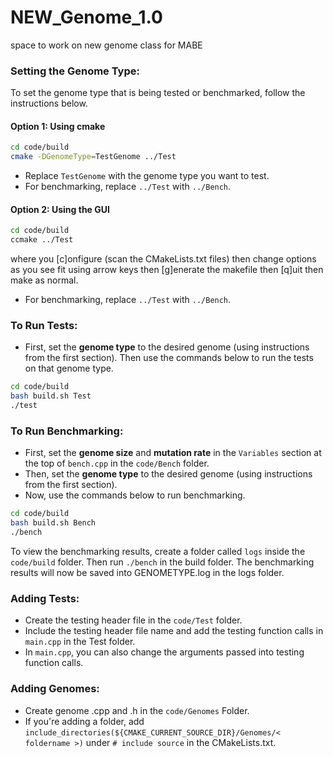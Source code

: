 # NEW_Genome_1.0
space to work on new genome class for MABE


### Setting the Genome Type:
To set the genome type that is being tested or benchmarked, follow the instructions below. 

#### Option 1: Using cmake
```sh
cd code/build
cmake -DGenomeType=TestGenome ../Test
```
- Replace `TestGenome` with the genome type you want to test.
- For benchmarking, replace `../Test` with `../Bench`.

#### Option 2: Using the GUI
```sh
cd code/build
ccmake ../Test
```
where you [c]onfigure (scan the CMakeLists.txt files)
then change options as you see fit using arrow keys
then [g]enerate the makefile
then [q]uit
then make as normal.

- For benchmarking, replace `../Test` with `../Bench`.

### To Run Tests:
- First, set the **genome type** to the desired genome (using instructions from the first section). Then use the commands below to run the tests on that genome type.
```sh
cd code/build
bash build.sh Test
./test
```

### To Run Benchmarking:
- First, set the **genome size** and **mutation rate** in the `Variables` section at the top of `bench.cpp` in the `code/Bench` folder. 
- Then, set the **genome type** to the desired genome (using instructions from the first section).
- Now, use the commands below to run benchmarking.
```sh
cd code/build
bash build.sh Bench
./bench
```
To view the benchmarking results, create a folder called `logs` inside the `code/build` folder. Then run `./bench` in the build folder. The benchmarking results will now be saved into GENOMETYPE.log in the logs folder.

### Adding Tests:
- Create the testing header file in the `code/Test` folder.
- Include the testing header file name and add the testing function calls in `main.cpp` in the Test folder. 
- In `main.cpp`, you can also change the arguments passed into testing function calls.

### Adding Genomes:
- Create genome .cpp and .h in the `code/Genomes` Folder. <br />
- If you're adding a folder, add `include_directories(${CMAKE_CURRENT_SOURCE_DIR}/Genomes/< foldername >)` under `# include source` in the CMakeLists.txt.
